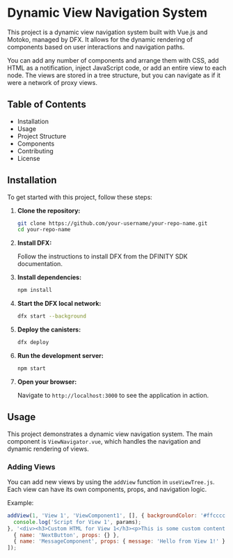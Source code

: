 # Dynamic View Navigation System

This project is a dynamic view navigation system built with Vue.js and Motoko, managed by DFX. It allows for the dynamic rendering of components based on user interactions and navigation paths.

You can add any number of components and arrange them with CSS, add HTML as a notification, inject JavaScript code, or add an entire view to each node. The views are stored in a tree structure, but you can navigate as if it were a network of proxy views.

## Table of Contents

- Installation
- Usage
- Project Structure
- Components
- Contributing
- License

## Installation

To get started with this project, follow these steps:

1. **Clone the repository:**

    ```bash
    git clone https://github.com/your-username/your-repo-name.git
    cd your-repo-name
    ```

2. **Install DFX:**

    Follow the instructions to install DFX from the DFINITY SDK documentation.

3. **Install dependencies:**

    ```bash
    npm install
    ```

4. **Start the DFX local network:**

    ```bash
    dfx start --background
    ```

5. **Deploy the canisters:**

    ```bash
    dfx deploy
    ```

6. **Run the development server:**

    ```bash
    npm start
    ```

7. **Open your browser:**

    Navigate to `http://localhost:3000` to see the application in action.

## Usage

This project demonstrates a dynamic view navigation system. The main component is `ViewNavigator.vue`, which handles the navigation and dynamic rendering of views.

### Adding Views

You can add new views by using the `addView` function in `useViewTree.js`. Each view can have its own components, props, and navigation logic.

Example:

```javascript
addView(1, 'View 1', 'ViewComponent1', [], { backgroundColor: '#ffcccc' }, (params) => {
  console.log('Script for View 1', params);
}, '<div><h3>Custom HTML for View 1</h3><p>This is some custom content for View 1.</p></div>', 'View 3', {}, [
  { name: 'NextButton', props: {} },
  { name: 'MessageComponent', props: { message: 'Hello from View 1!' } }
]);
